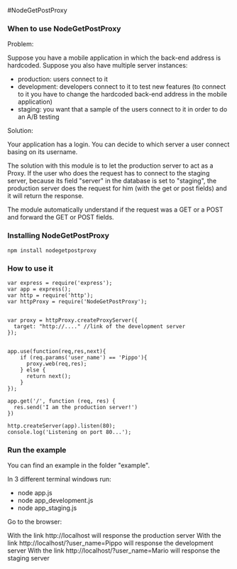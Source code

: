 #NodeGetPostProxy

### When to use NodeGetPostProxy

Problem:

Suppose you have a mobile application in which the back-end address is hardcoded. Suppose you also have multiple server instances:
- production: users connect to it
- development: developers connect to it to test new features (to connect to it you have to change the hardcoded back-end address in the mobile application)
- staging: you want that a sample of the users connect to it in order to do an A/B testing

Solution:

Your application has a login. You can decide to which server a user connect basing on its username.

The solution with this module is to let the production server to act as a Proxy. If the user who does the request has to connect to the staging server, because its field "server" in the database is set to "staging", the production server does the request for him (with the get or post fields) and it will return the response.

The module automatically understand if the request was a GET or a POST and forward the GET or POST fields.


### Installing NodeGetPostProxy

```
npm install nodegetpostproxy
```

### How to use it

```
var express = require('express');
var app = express();
var http = require('http');
var httpProxy = require('NodeGetPostProxy');


var proxy = httpProxy.createProxyServer({
  target: "http://...." //link of the development server
});


app.use(function(req,res,next){
    if (req.params('user_name') == 'Pippo'){
      proxy.web(req,res);
    } else {
      return next();
    }
});

app.get('/', function (req, res) {
  res.send('I am the production server!')
})

http.createServer(app).listen(80);
console.log('Listening on port 80...');

```

### Run the example

You can find an example in the folder "example".

In 3 different terminal windows run:
- node app.js
- node app_development.js
- node app_staging.js

Go to the browser:

With the link http://localhost will response the production server
With the link http://localhost/?user_name=Pippo will response the development server
With the link http://localhost/?user_name=Mario will response the staging server
